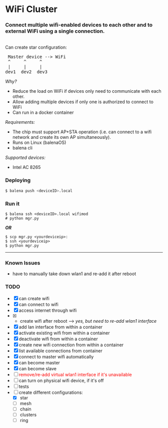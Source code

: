 # WiFi Cluster

### Connect multiple wifi-enabled devices to each other and to external WiFi using a single connection.

<br>
Can create star configuration:

<pre>
 Master device --> WiFi
 ^     ^     ^
 |     |     |
dev1  dev2  dev3
</pre>

_Why?_
- Reduce the load on WiFi if devices only need to communicate with each other.
- Allow adding multiple devices if only one is authorized to connect to WiFi
- Can run in a docker container

_Requirements:_
 - The chip must support AP+STA operation (i.e. can connect to a wifi network and create its own AP simultaneously).
 - Runs on Linux (balenaOS)
 - balena cli

_Supported devices:_
- Intel AC 8265

### Deploying

```bash
$ balena push <deviceID>.local
```

### Run it

```
$ balena ssh <deviceID>.local wifimod
# python mgr.py
```

___OR___
```
$ scp mgr.py <yourdeviceip>:
$ ssh <yourdeviceip>
$ python mgr.py
```
---

### Known Issues
- have to manually take down wlan1 and re-add it after reboot

### TODO
- [x] can create wifi 
- [x] can connect to wifi
- [x] access internet through wifi
- [x] * create wifi after reboot --> _yes, but need to re-add wlan1 interface_
- [x] add lan interface from within a container
- [x] activate existing wifi from within a container
- [x] deactivate wifi from within a container
- [x] create new wifi connection from within a container
- [x] list available connections from container
- [x] connect to master wifi automatically
- [x] can become master
- [x] can become slave
- [ ] <font color="red">remove/re-add virtual wlan1 interface if it's unavailable</font>
- [ ] can turn on physical wifi device, if it's off
- [ ] tests
- [ ] create different configurations: 
    - [x] star
    - [ ] mesh
    - [ ] chain
    - [ ] clusters
    - [ ] ring
